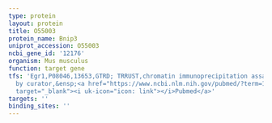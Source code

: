 ```yaml
---
type: protein
layout: protein
title: O55003
protein_name: Bnip3
uniprot_accession: O55003
ncbi_gene_id: '12176'
organism: Mus musculus
function: target gene
tfs: 'Egr1,P08046,13653,GTRD; TRRUST,chromatin immunoprecipitation assay; inferred
  by curator,&ensp;<a href="https://www.ncbi.nlm.nih.gov/pubmed/?term=16908043%5Buid%5D"
  target="_blank"><i uk-icon="icon: link"></i>Pubmed</a>'
targets: ''
binding_sites: ''
---
```

